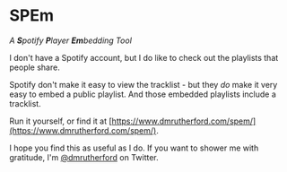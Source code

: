 # SPEm

*A **S**potify **P**layer **Em**bedding Tool*

I don't have a Spotify account, but I do like to check out the playlists that people share.

Spotify don't make it easy to view the tracklist - but they *do* make it very easy to embed a public playlist. And those embedded playlists include a tracklist.

Run it yourself, or find it at [https://www.dmrutherford.com/spem/](https://www.dmrutherford.com/spem/).

I hope you find this as useful as I do. If you want to shower me with gratitude, I'm [@dmrutherford](https://twitter.com/dmrutherford) on Twitter.
